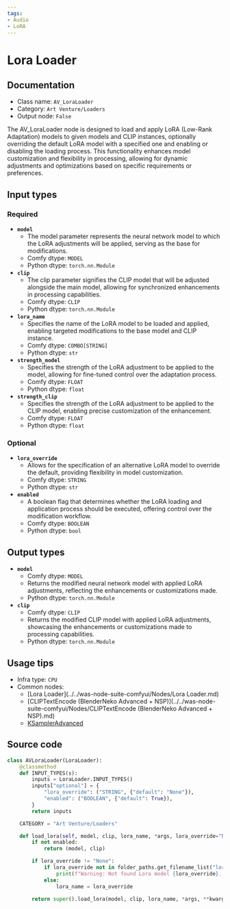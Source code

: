 ```yaml
---
tags:
- Audio
- LoRA
---
```


# Lora Loader
## Documentation
- Class name: `AV_LoraLoader`
- Category: `Art Venture/Loaders`
- Output node: `False`

The AV_LoraLoader node is designed to load and apply LoRA (Low-Rank Adaptation) models to given models and CLIP instances, optionally overriding the default LoRA model with a specified one and enabling or disabling the loading process. This functionality enhances model customization and flexibility in processing, allowing for dynamic adjustments and optimizations based on specific requirements or preferences.
## Input types
### Required
- **`model`**
    - The model parameter represents the neural network model to which the LoRA adjustments will be applied, serving as the base for modifications.
    - Comfy dtype: `MODEL`
    - Python dtype: `torch.nn.Module`
- **`clip`**
    - The clip parameter signifies the CLIP model that will be adjusted alongside the main model, allowing for synchronized enhancements in processing capabilities.
    - Comfy dtype: `CLIP`
    - Python dtype: `torch.nn.Module`
- **`lora_name`**
    - Specifies the name of the LoRA model to be loaded and applied, enabling targeted modifications to the base model and CLIP instance.
    - Comfy dtype: `COMBO[STRING]`
    - Python dtype: `str`
- **`strength_model`**
    - Specifies the strength of the LoRA adjustment to be applied to the model, allowing for fine-tuned control over the adaptation process.
    - Comfy dtype: `FLOAT`
    - Python dtype: `float`
- **`strength_clip`**
    - Specifies the strength of the LoRA adjustment to be applied to the CLIP model, enabling precise customization of the enhancement.
    - Comfy dtype: `FLOAT`
    - Python dtype: `float`
### Optional
- **`lora_override`**
    - Allows for the specification of an alternative LoRA model to override the default, providing flexibility in model customization.
    - Comfy dtype: `STRING`
    - Python dtype: `str`
- **`enabled`**
    - A boolean flag that determines whether the LoRA loading and application process should be executed, offering control over the modification workflow.
    - Comfy dtype: `BOOLEAN`
    - Python dtype: `bool`
## Output types
- **`model`**
    - Comfy dtype: `MODEL`
    - Returns the modified neural network model with applied LoRA adjustments, reflecting the enhancements or customizations made.
    - Python dtype: `torch.nn.Module`
- **`clip`**
    - Comfy dtype: `CLIP`
    - Returns the modified CLIP model with applied LoRA adjustments, showcasing the enhancements or customizations made to processing capabilities.
    - Python dtype: `torch.nn.Module`
## Usage tips
- Infra type: `CPU`
- Common nodes:
    - [Lora Loader](../../was-node-suite-comfyui/Nodes/Lora Loader.md)
    - [CLIPTextEncode (BlenderNeko Advanced + NSP)](../../was-node-suite-comfyui/Nodes/CLIPTextEncode (BlenderNeko Advanced + NSP).md)
    - [KSamplerAdvanced](../../Comfy/Nodes/KSamplerAdvanced.md)



## Source code
```python
class AVLoraLoader(LoraLoader):
    @classmethod
    def INPUT_TYPES(s):
        inputs = LoraLoader.INPUT_TYPES()
        inputs["optional"] = {
            "lora_override": ("STRING", {"default": "None"}),
            "enabled": ("BOOLEAN", {"default": True}),
        }
        return inputs

    CATEGORY = "Art Venture/Loaders"

    def load_lora(self, model, clip, lora_name, *args, lora_override="None", enabled=True, **kwargs):
        if not enabled:
            return (model, clip)

        if lora_override != "None":
            if lora_override not in folder_paths.get_filename_list("loras"):
                print(f"Warning: Not found Lora model {lora_override}. Use {lora_name} instead.")
            else:
                lora_name = lora_override

        return super().load_lora(model, clip, lora_name, *args, **kwargs)

```
